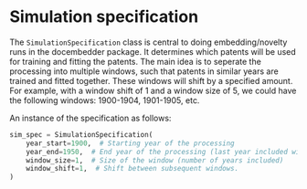 # Simulation specification

The `SimulationSpecification` class is central to doing embedding/novelty runs
in the docembedder package. It determines which patents will be used for training
and fitting the patents. The main idea is to seperate the processing into multiple
windows, such that patents in similar years are trained and fitted together. These
windows will shift by a specified amount. For example, with a window shift of 1 and a
window size of 5, we could have the following windows: 1900-1904, 1901-1905, etc.

An instance of the specification as follows:

```python
sim_spec = SimulationSpecification(
	year_start=1900,  # Starting year of the processing
	year_end=1950,  # End year of the processing (last year included will be 1949)
	window_size=1,  # Size of the window (number of years included)
	window_shift=1,  # Shift between subsequent windows.
)
```
